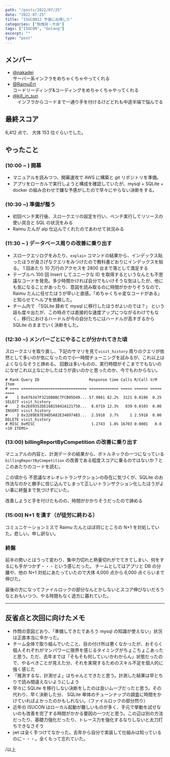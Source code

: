 ```yaml
---
path: "/posts/2022/07/25"
date: "2022-07-25"
title: "ISUCON12 予選に出場した"
categories: ["勉強会・大会"]
tags: ["ISUCON", "Golang"]
excerpt: ""
type: "post"
---
```


## メンバー

- [@nakadei](https://twitter.com/nakadeng) <br/>
  サーバー系インフラをめちゃくちゃやってくれる
- [@RaimuErt](https://twitter.com/RaimuErt) <br/>
  コードリーディング&コーディングをめちゃくちゃやってくれる
- [@kill_in_sun](https://twitter.com/kill_in_sun) <br/>
  　インフラからコードまで一通り手を付けるけどどれも中途半端で悩んでる

## 最終スコア

6,412 点で、 大体 153 位ぐらいでした。

## やったこと

### (10:00 ~ ) 開幕

- マニュアルを読みつつ、開幕速攻で AWS に構築と git リポジトリを準備。
- アプリをローカルで実行しようと構成を確認していたが、mysql + SQLite + docker の組み合わせで嫌な予感がしたので早々にやらない決断をする。

### (10:30 ~) 準備が整う

- 初回ベンチ実行後、スロークエリの設定を行い、ベンチ実行してリソースの使い具合と SQL の状況をみる
- Raimu たんが alp 仕込んでくれたのであわせて状況みる

### (11:30 ~ ) データベース周りの改善に乗り出す

- スロークエリログをみたり、`explain` コマンドの結果から、インデックス貼ったほうが良さげなクエリをみつけたので教科書どおりにインデックスを貼る。
  1 回あたり 10 万行のアクセスを 2800 台まで落として満足する
- テーブルへ 100 回 Insert してユニークな ID を取得するというなんとも不思議なコードを発見。多少時間かければ自分でもいけそうな気はしたが、他にも気になることがあったり、意図を読み取るのに時間がかかりそうなので、Raimu たんに任せたほうが早いと直感。「めちゃくちゃ変なコードがある」と知らせてヘルプを依頼した。
- チーム内で 「SQLite 辞めて mysql に移行したほうがよいのでは？」 という話も度々出たが、この時点では直接的な速度アップにつながるわけでもなく、移行におけるハードルが今の自分たちにはハードルが高すぎるから SQLite のままでいく決断をした。

### (12:30 ~) メンバーごとにやることが分かれてきた頃

スロークエリを取り直し、下記のサマリを見て`visit_history` 周りのクエリが依然として多いのが気になったので小一時間チューニングを試みるが、これ以上はよくならなそうと諦める。
回数は多いものの、実行時間がそこまででもないのになぜこれ以上なにかしたほうが良いのかと思ったのか、今でもわからない。

```
# Rank Query ID                      Response time Calls R/Call V/M   Item
# ==== ============================= ============= ===== ====== ===== ====
#    1 0x676347F321DB8BC7FCB05D49... 57.9861 82.2%  3121 0.0186  0.25 SELECT visit_history
#    2 0x2E69352DE16B15042A121750...  8.6719 12.3%   839 0.0103  0.00 INSERT visit_history
#    3 0x3289E87E94D5A82E348974B3...  2.5918  3.7%     1 2.5918  0.00 DELETE visit_history
# MISC 0xMISC                         1.2743  1.8% 16703 0.0001   0.0 <10 ITEMS>
```

### (13:00) billingReportByCompetition の改善に乗り出す

マニュアルの内容と、計測データの結果から、ボトルネックの一つになっている `billingReportByCompetition` の改善である程度スコアに乗るのではないか？とこのあたりのコードを読む。

この頃から 不思議なオレオレトランザクションの存在に気づくが、SQLite のお作法なのかと勝手に信じ込んでしまって正しいトランザクション化したほうがよい事に終盤まで気づけずにいた。

改善しようと手を付けたものの、時間がかかりそうだったので諦める

### (15:00) N+1 を潰す（が徒労に終わる）

コミュニケーションミスで Raimu たんとほぼ同じところの N+1 を対処していた。悲しい。申し訳ない。

### 終盤

前半の勢いとはうって変わり、集中力切れと熱量切れがでてきてしまい、何をするにも手がつかず・・・という感じだった。
チームとしてはアプリと DB の分離や、他の N+1 対処にあたっていたので大体 4,000 点から 6,000 点ぐらいまで伸びた。

最後の方になってファイルロックの部分なんとかしないとスコア伸びないだろうなとおもいつつ、やる時間もなく途方に暮れていた。

---

## 反省点と次回に向けたメモ

- 作問の意図どおり、「準備してきたであろう mysql の知識が使えない」状況は正直本当に辛かった。
- チーム全体で取り組んでいたこと、目の付け所は悪くなかったが、おそらく個人それぞれがマンパワーに限界を感じるタイミングがちょこちょこあったと思う。ただ、去年までは「そもそも何していいかわからん」状態だったので、やるべきことが見えた分、それを実現するためのスキル不足を個人的に強く感じた
- 「推測するな、計測せよ」はちゃんとできたと思う。計測した結果は早とちりで読み間違えないようにしよう
- 早々に SQLite を移行しない決断をしたのは良いムーブだったと思う。その代わり、早く決断した分、 SQLite 単体のチューンナップの調査に時間をかけていればよかったのかもしれない。（ファイルロックの部分然り）
- 近年の ISUCON はローカル起動が難しいものが多く、手元で挙動を試せないのも改善を完了する時間がかかる要因の一つだと思う。この辺は別の方法だったり、基礎力強化だったり、トレース力を強化するなりしないと太刀打ちできなさそう
- jwt は全く手つけてなかった。去年から自分で実装して仕組みは知っているのに・・・。全くもって忘れていた。

/以上

